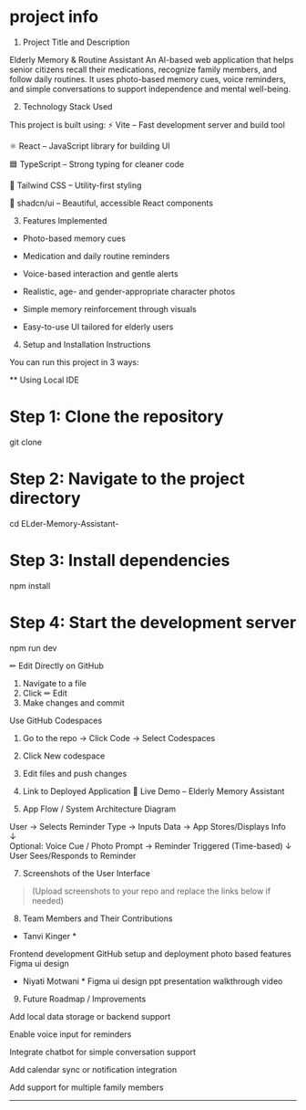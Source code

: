 # project info
1. Project Title and Description

  Elderly Memory & Routine Assistant
  An AI-based web application that helps senior citizens recall their medications, recognize family members, and follow daily routines. It uses photo-based memory cues, voice reminders, and simple conversations to support independence and mental well-being.


2. Technology Stack Used

This project is built using:
⚡ Vite – Fast development server and build tool

⚛ React – JavaScript library for building UI

🟦 TypeScript – Strong typing for cleaner code

🎨 Tailwind CSS – Utility-first styling

🧱 shadcn/ui – Beautiful, accessible React components


3. Features Implemented
 * Photo-based memory cues

* Medication and daily routine reminders

* Voice-based interaction and gentle alerts

* Realistic, age- and gender-appropriate character photos

* Simple memory reinforcement through visuals

*  Easy-to-use UI tailored for elderly users


4. Setup and Installation Instructions

You can run this project in 3 ways:

** Using Local IDE

# Step 1: Clone the repository
git clone

# Step 2: Navigate to the project directory
cd ELder-Memory-Assistant-

# Step 3: Install dependencies
npm install

# Step 4: Start the development server
npm run dev

✏ Edit Directly on GitHub

1. Navigate to a file
2. Click ✏ Edit
3. Make changes and commit

Use GitHub Codespaces

1. Go to the repo → Click Code → Select Codespaces
2. Click New codespace
3. Edit files and push changes
5. Link to Deployed Application
🔗 Live Demo – Elderly Memory Assistant


6. App Flow / System Architecture Diagram

User → Selects Reminder Type → Inputs Data → App Stores/Displays Info  
↓  
Optional: Voice Cue / Photo Prompt → Reminder Triggered (Time-based)
↓  
User Sees/Responds to Reminder

7. Screenshots of the User Interface

> (Upload screenshots to your repo and replace the links below if needed)


8. Team Members and Their Contributions

* Tanvi Kinger *

Frontend development
GitHub setup and deployment
photo based features 
Figma ui design 

* Niyati Motwani *
 Figma ui design
 ppt presentation
 walkthrough video


9. Future Roadmap / Improvements

Add local data storage or backend support

Enable voice input for reminders

Integrate chatbot for simple conversation support

Add calendar sync or notification integration

Add support for multiple family members 
*****

